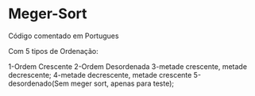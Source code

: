 # Meger-Sort
Código comentado em Portugues

Com 5 tipos de Ordenação:

1-Ordem Crescente
2-Ordem Desordenada
3-metade crescente, metade decrescente;
4-metade decrescente, metade crescente
5-desordenado(Sem meger sort, apenas para teste);
